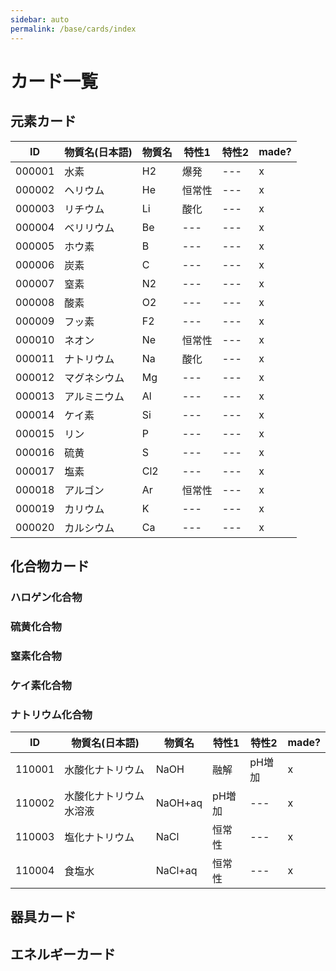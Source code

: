 ```yaml
---
sidebar: auto
permalink: /base/cards/index
---
```

# カード一覧

## 元素カード

|ID |物質名(日本語) |物質名 |特性1 |特性2 |made? |
|---|---|---|---|---|---|
|000001 |水素 |H2 |爆発 |--- |x |
|000002 |ヘリウム |He |恒常性 |--- |x |
|000003 |リチウム |Li |酸化 |--- |x |
|000004 |ベリリウム |Be |--- |--- |x |
|000005 |ホウ素 |B |--- |--- |x |
|000006 |炭素 |C |--- |--- |x |
|000007 |窒素 |N2 |--- |--- |x |
|000008 |酸素 |O2 |--- |--- |x |
|000009 |フッ素 |F2 |--- |--- |x |
|000010 |ネオン |Ne |恒常性 |--- |x |
|000011 |ナトリウム |Na |酸化 |--- |x |
|000012 |マグネシウム |Mg |--- |--- |x |
|000013 |アルミニウム |Al |--- |--- |x |
|000014 |ケイ素 |Si |--- |--- |x |
|000015 |リン |P |--- |--- |x |
|000016 |硫黄 |S |--- |--- |x |
|000017 |塩素 |Cl2 |--- |--- |x |
|000018 |アルゴン |Ar |恒常性 |--- |x |
|000019 |カリウム |K |--- |--- |x |
|000020 |カルシウム |Ca |--- |--- |x |


## 化合物カード

### ハロゲン化合物

### 硫黄化合物

### 窒素化合物

### ケイ素化合物

### ナトリウム化合物
|ID |物質名(日本語) |物質名 |特性1 |特性2 |made? |
|---|---|---|---|---|---|
|110001 |水酸化ナトリウム |NaOH |融解 |pH増加 |x |
|110002 |水酸化ナトリウム水溶液 |NaOH+aq |pH増加 |--- |x |
|110003 |塩化ナトリウム |NaCl |恒常性 |--- |x |
|110004 |食塩水 |NaCl+aq |恒常性 |--- |x |

## 器具カード

## エネルギーカード
